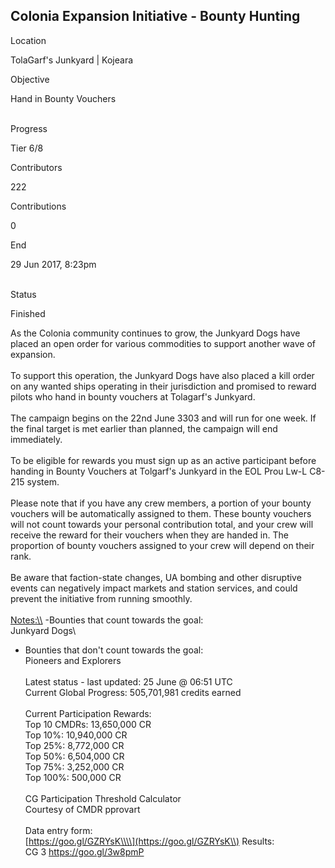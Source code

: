 ## Colonia Expansion Initiative - Bounty Hunting

Location

TolaGarf\'s Junkyard \| Kojeara

Objective

Hand in Bounty Vouchers

\
Progress

Tier 6/8

Contributors

222

Contributions

0

End

29 Jun 2017, 8:23pm

\
Status

Finished

As the Colonia community continues to grow, the Junkyard Dogs have
placed an open order for various commodities to support another wave of
expansion.\
\
To support this operation, the Junkyard Dogs have also placed a kill
order on any wanted ships operating in their jurisdiction and promised
to reward pilots who hand in bounty vouchers at Tolagarf\'s Junkyard.\
\
The campaign begins on the 22nd June 3303 and will run for one week. If
the final target is met earlier than planned, the campaign will end
immediately.\
\
To be eligible for rewards you must sign up as an active participant
before handing in Bounty Vouchers at Tolgarf\'s Junkyard in the EOL Prou
Lw-L C8-215 system.\
\
Please note that if you have any crew members, a portion of your bounty
vouchers will be automatically assigned to them. These bounty vouchers
will not count towards your personal contribution total, and your crew
will receive the reward for their vouchers when they are handed in. The
proportion of bounty vouchers assigned to your crew will depend on their
rank.\
\
Be aware that faction-state changes, UA bombing and other disruptive
events can negatively impact markets and station services, and could
prevent the initiative from running smoothly.\
\
[Notes:\\\\](Notes:\\) -Bounties that count towards the goal:\
Junkyard Dogs\
- Bounties that don\'t count towards the goal:\
Pioneers and Explorers\
\
Latest status - last updated: 25 June @ 06:51 UTC\
Current Global Progress: 505,701,981 credits earned\
\
Current Participation Rewards:\
Top 10 CMDRs: 13,650,000 CR\
Top 10%: 10,940,000 CR\
Top 25%: 8,772,000 CR\
Top 50%: 6,504,000 CR\
Top 75%: 3,252,000 CR\
Top 100%: 500,000 CR\
\
CG Participation Threshold Calculator\
Courtesy of CMDR pprovart\
\
Data entry form:\
[https://goo.gl/GZRYsK\\\\](https://goo.gl/GZRYsK\\) Results:\
CG 3 <https://goo.gl/3w8pmP>

